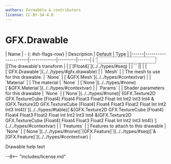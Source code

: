 ```yaml
---
authors: Formabble & contributors
license: CC-BY-SA-4.0
---
```



# GFX.Drawable

<div class="sh-parameters" markdown="1">
| Name | - {: #sh-flags-row} | Description | Default | Type |
|------|---------------------|-------------|---------|------|
| `<input>` ||The drawable's transform | | [`[Float4]`](../../types/#seq) |
| `<output>` || | | [`GFX.Drawable`](../../types/#gfx.drawable) |
| `Mesh` |  | The mesh to use for this drawable. | `None` | [`&GFX.Mesh`](../../types/#contextvar) |
| `Material` |  | The material | `None` | [`None`](../../types/#none)[`&GFX.Material`](../../types/#contextvar) |
| `Params` |  | Shader parameters for this drawable | `None` | [`None`](../../types/#none)[`{GFX.Texture2D GFX.TextureCube [Float4] Float4 Float3 Float2 Float Int Int2 Int3 Int4 &(GFX.Texture2D GFX.TextureCube [Float4] Float4 Float3 Float2 Float Int Int2 Int3 Int4)}`](../../types/#table)[`&{GFX.Texture2D GFX.TextureCube [Float4] Float4 Float3 Float2 Float Int Int2 Int3 Int4 &(GFX.Texture2D GFX.TextureCube [Float4] Float4 Float3 Float2 Float Int Int2 Int3 Int4)}`](../../types/#contextvar) |
| `Features` |  | Features to attach to this drawable | `None` | [`None`](../../types/#none)[`[GFX.Feature]`](../../types/#seq)[`&[GFX.Feature]`](../../types/#contextvar) |

</div>

Drawable help text

--8<-- "includes/license.md"

